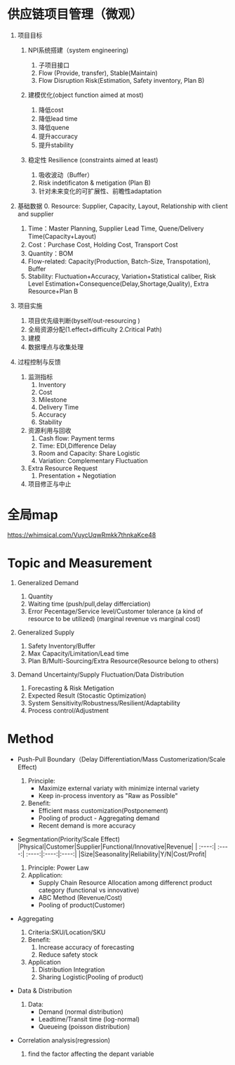 # 供应链项目管理（微观）
1. 项目目标
    1. NPI系统搭建（system engineering)
        1. 子项目接口
        2. Flow (Provide, transfer), Stable(Maintain)
        3. Flow Disruption Risk(Estimation, Safety inventory, Plan B)

    2. 建模优化(object function aimed at most)
        1. 降低cost
        2. 降低lead time
        3. 降低quene
        4. 提升accuracy
        5. 提升stability

    3. 稳定性 Resilience (constraints aimed at least)
        1. 吸收波动（Buffer）
        2. Risk indetificaton & metigation (Plan B)
        3. 针对未来变化的可扩展性、前瞻性adaptation

2. 基础数据
    0. Resource: Supplier, Capacity, Layout, Relationship with client and supplier
    1. Time：Master Planning, Supplier Lead Time, Quene/Delivery Time(Capacity+Layout)
    2. Cost：Purchase Cost, Holding Cost, Transport Cost
    3. Quantity：BOM
    4. Flow-related: Capacity(Production, Batch-Size, Transpotation), Buffer
    5. Stability: Fluctuation+Accuracy, Variation+Statistical caliber, Risk Level Estimation+Consequence(Delay,Shortage,Quality),
    Extra Resource+Plan B

3. 项目实施
    1. 项目优先级判断(byself/out-resourcing )
    2. 全局资源分配(1.effect+difficulty 2.Critical Path)
    3. 建模
    4. 数据埋点与收集处理

4. 过程控制与反馈
    1. 监测指标
        1. Inventory
        1. Cost
        3. Milestone
        3. Delivery Time
        4. Accuracy
        5. Stability
    2. 资源利用与回收
        1. Cash flow: Payment terms
        2. Time: EDI,Difference Delay
        3. Room and Capacity: Share Logistic
        4. Variation: Complementary Fluctuation
    3. Extra Resource Request
        1. Presentation + Negotiation
    4. 项目修正与中止


# 全局map
https://whimsical.com/VuycUqwRmkk7thnkaKce48



# Topic and Measurement
1. Generalized Demand
    1. Quantity
    2. Waiting time (push/pull,delay differciation)
    3. Error Pecentage/Service level/Customer tolerance (a kind of resource to be utilized) (marginal revenue vs marginal cost)
    
2. Generalized Supply 
    1. Safety Inventory/Buffer
    2. Max Capacity/Limitation/Lead time
    2. Plan B/Multi-Sourcing/Extra Resource(Resource belong to others)

3. Demand Uncertainty/Supply Fluctuation/Data Distribution
    1. Forecasting & Risk Metigation
    2. Expected Result (Stocastic Optimization)
    3. System Sensitivity/Robustness/Resilient/Adaptability
    4. Process control/Adjustment




# Method
* Push-Pull Boundary（Delay Differentiation/Mass Customerization/Scale Effect)
    1. Principle:
        * Maximize external variaty with minimize internal variety
        * Keep in-process inventory as "Raw as Possible"
    2. Benefit:
        * Efficient mass customization(Postponement)
        * Pooling of product - Aggregating demand
        * Recent demand is more accuracy


* Segmentation(Priority/Scale Effect)
    |Physical|Customer|Supplier|Functional/Innovative|Revenue|
    |    :----:|    :----:|    :----:|:----:|:----:|
    |Size|Seasonality|Reliability|Y/N|Cost/Profit|
    1. Principle: Power Law
    2. Application:
        * Supply Chain Resource Allocation among differenct product category (functional vs innovative)
        * ABC Method (Revenue/Cost)
        * Pooling of product(Customer)


* Aggregating
    1. Criteria:SKU/Location/SKU
    2. Benefit:
        1. Increase accuracy of forecasting
        2. Reduce safety stock
    3. Application
        1. Distribution Integration
        2. Sharing Logistic(Pooling of product)


* Data & Distribution 
    1. Data:
        * Demand (normal distribution)
        * Leadtime/Transit time (log-normal)
        * Queueing (poisson distribution)


* Correlation analysis(regression)
    1. find the factor affecting the depant variable

    